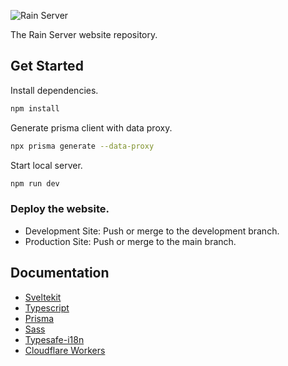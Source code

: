 ![Rain Server](https://raw.githubusercontent.com/Otya063/rain-web/development/static/img/common/rainserver_logo.webp)

The Rain Server website repository.

## Get Started

Install dependencies.
```bash
npm install
```

Generate prisma client with data proxy.
```bash
npx prisma generate --data-proxy
```

Start local server.
```bash
npm run dev
```

### Deploy the website.
 - Development Site: Push or merge to the development branch.
 - Production Site: Push or merge to the main branch.

## Documentation
 - [Sveltekit](https://kit.svelte.dev/docs/introduction)
 - [Typescript](https://www.typescriptlang.org/docs/)
 - [Prisma](https://www.prisma.io/docs)
 - [Sass](https://sass-lang.com/documentation/)
 - [Typesafe-i18n](https://github.com/ivanhofer/typesafe-i18n/tree/main/packages/adapter-svelte)
 - [Cloudflare Workers](https://developers.cloudflare.com/workers/)